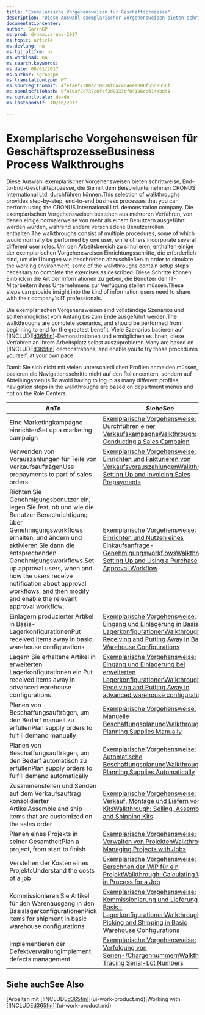 ```yaml
---
title: "Exemplarische Vorgehensweisen für Geschäftsprozesse"
description: "Diese Auswahl exemplarischer Vorgehensweisen bieten schrittweise, End-to-End-Geschäftsprozesse, die Sie mit dem Beispielunternehmen CRONUS International Ltd. durchführen können. Die exemplarischen Vorgehensweisen bestehen aus mehreren Verfahren, von denen einige normalerweise von mehr als einem Benutzern ausgeführt werden würden, während andere verschiedene Benutzerrollen enthalten. Um den Arbeitsbereich zu simulieren, enthalten einige der exemplarischen Vorgehensweisen Einrichtungsschritte, die erforderlich sind, um die Übungen wie beschrieben abzuschließen. Diese Schritte können Einblick in die Art der Informationen zu geben, die Benutzer den IT-Mitarbeitern ihres Unternehmens zur Verfügung stellen müssen."
documentationcenter: 
author: SorenGP
ms.prod: dynamics-nav-2017
ms.topic: article
ms.devlang: na
ms.tgt_pltfrm: na
ms.workload: na
ms.search.keywords: 
ms.date: 08/01/2017
ms.author: sgroespe
ms.translationtype: HT
ms.sourcegitcommit: 4fefaef7380ac10836fcac404eea006f55d8556f
ms.openlocfilehash: 9f919af2c738c0fef2d9333bf04126cc614ebd48
ms.contentlocale: de-de
ms.lasthandoff: 10/16/2017

---
```

# <a name="business-process-walkthroughs"></a><span data-ttu-id="50c6a-106">Exemplarische Vorgehensweisen für Geschäftsprozesse</span><span class="sxs-lookup"><span data-stu-id="50c6a-106">Business Process Walkthroughs</span></span>
<span data-ttu-id="50c6a-107">Diese Auswahl exemplarischer Vorgehensweisen bieten schrittweise, End-to-End-Geschäftsprozesse, die Sie mit dem Beispielunternehmen CRONUS International Ltd. durchführen können.</span><span class="sxs-lookup"><span data-stu-id="50c6a-107">This selection of walkthroughs provides step-by-step, end-to-end business processes that you can perform using the CRONUS International Ltd. demonstration company.</span></span> <span data-ttu-id="50c6a-108">Die exemplarischen Vorgehensweisen bestehen aus mehreren Verfahren, von denen einige normalerweise von mehr als einem Benutzern ausgeführt werden würden, während andere verschiedene Benutzerrollen enthalten.</span><span class="sxs-lookup"><span data-stu-id="50c6a-108">The walkthroughs consist of multiple procedures, some of which would normally be performed by one user, while others incorporate several different user roles.</span></span> <span data-ttu-id="50c6a-109">Um den Arbeitsbereich zu simulieren, enthalten einige der exemplarischen Vorgehensweisen Einrichtungsschritte, die erforderlich sind, um die Übungen wie beschrieben abzuschließen.</span><span class="sxs-lookup"><span data-stu-id="50c6a-109">In order to simulate the working environment, some of the walkthroughs contain setup steps necessary to complete the exercises as described.</span></span> <span data-ttu-id="50c6a-110">Diese Schritte können Einblick in die Art der Informationen zu geben, die Benutzer den IT-Mitarbeitern ihres Unternehmens zur Verfügung stellen müssen.</span><span class="sxs-lookup"><span data-stu-id="50c6a-110">These steps can provide insight into the kind of information users need to share with their company's IT professionals.</span></span>  

 <span data-ttu-id="50c6a-111">Die exemplarischen Vorgehensweisen sind vollständige Szenarios und sollten möglichst vom Anfang bis zum Ende ausgeführt werden.</span><span class="sxs-lookup"><span data-stu-id="50c6a-111">The walkthroughs are complete scenarios, and should be performed from beginning to end for the greatest benefit.</span></span> <span data-ttu-id="50c6a-112">Viele Szenarios basieren auf [!INCLUDE[d365fin](includes/d365fin_md.md)]-Demonstrationen und ermöglichen es Ihnen, diese Verfahren an Ihrem Arbeitsplatz selbst auszuprobieren.</span><span class="sxs-lookup"><span data-stu-id="50c6a-112">Many are based on [!INCLUDE[d365fin](includes/d365fin_md.md)] demonstrations, and enable you to try those procedures yourself, at your own pace.</span></span>  

 <span data-ttu-id="50c6a-113">Damit Sie sich nicht mit vielen unterschiedlichen Profilen anmelden müssen, basieren die Navigationsschritte nicht auf den Rollencentern, sondern auf Abteilungsmenüs.</span><span class="sxs-lookup"><span data-stu-id="50c6a-113">To avoid having to log in as many different profiles, navigation steps in the walkthroughs are based on department menus and not on the Role Centers.</span></span>  

|<span data-ttu-id="50c6a-114">An</span><span class="sxs-lookup"><span data-stu-id="50c6a-114">To</span></span>|<span data-ttu-id="50c6a-115">Siehe</span><span class="sxs-lookup"><span data-stu-id="50c6a-115">See</span></span>|  
|--------|---------|  
|<span data-ttu-id="50c6a-116">Eine Marketingkampagne einrichten</span><span class="sxs-lookup"><span data-stu-id="50c6a-116">Set up a marketing campaign</span></span>|[<span data-ttu-id="50c6a-117">Exemplarische Vorgehensweise: Durchführen einer Verkaufskampagne</span><span class="sxs-lookup"><span data-stu-id="50c6a-117">Walkthrough: Conducting a Sales Campaign</span></span>](walkthrough-conducting-a-sales-campaign.md)|  
|<span data-ttu-id="50c6a-118">Verwenden von Vorauszahlungen für Teile von Verkaufsaufträgen</span><span class="sxs-lookup"><span data-stu-id="50c6a-118">Use prepayments to part of sales orders</span></span>|[<span data-ttu-id="50c6a-119">Exemplarische Vorgehensweise: Einrichten und Fakturieren von Verkaufsvorauszahlungen</span><span class="sxs-lookup"><span data-stu-id="50c6a-119">Walkthrough: Setting Up and Invoicing Sales Prepayments</span></span>](walkthrough-setting-up-and-invoicing-sales-prepayments.md)|  
|<span data-ttu-id="50c6a-120">Richten Sie Genehmigungsbenutzer ein, legen Sie fest, ob und wie die Benutzer Benachrichtigung über Genehmigungsworkflows erhalten, und ändern und aktivieren Sie dann die entsprechenden Genehmigungsworkflows.</span><span class="sxs-lookup"><span data-stu-id="50c6a-120">Set up approval users, when and how the users receive notification about approval workflows, and then modify and enable the relevant approval workflow.</span></span>|[<span data-ttu-id="50c6a-121">Exemplarische Vorgehensweise: Einrichten und Nutzen eines Einkaufsanfrage-Genehmigungsworkflows</span><span class="sxs-lookup"><span data-stu-id="50c6a-121">Walkthrough: Setting Up and Using a Purchase Approval Workflow</span></span>](walkthrough-setting-up-and-using-a-purchase-approval-workflow.md)|  
|<span data-ttu-id="50c6a-122">Einlagern produzierter Artikel in Basis-Lagerkonfigurationen</span><span class="sxs-lookup"><span data-stu-id="50c6a-122">Put received items away in basic warehouse configurations</span></span>|[<span data-ttu-id="50c6a-123">Exemplarische Vorgehensweise: Eingang und Einlagerung in Basis-Lagerkonfigurationen</span><span class="sxs-lookup"><span data-stu-id="50c6a-123">Walkthrough: Receiving and Putting Away in Basic Warehouse Configurations</span></span>](walkthrough-receiving-and-putting-away-in-basic-warehousing.md)|  
|<span data-ttu-id="50c6a-124">Lagern Sie erhaltene Artikel in erweiterten Lagerkonfigurationen ein.</span><span class="sxs-lookup"><span data-stu-id="50c6a-124">Put received items away in advanced warehouse configurations</span></span>|[<span data-ttu-id="50c6a-125">Exemplarische Vorgehensweise: Eingang und Einlagerung bei erweiterten Lagerkonfigurationen</span><span class="sxs-lookup"><span data-stu-id="50c6a-125">Walkthrough: Receiving and Putting Away in advanced warehouse configurations</span></span>](walkthrough-receiving-and-putting-away-in-advanced-warehousing.md)|  
|<span data-ttu-id="50c6a-126">Planen von Beschaffungsaufträgen, um den Bedarf manuell zu erfüllen</span><span class="sxs-lookup"><span data-stu-id="50c6a-126">Plan supply orders to fulfill demand manually</span></span>|[<span data-ttu-id="50c6a-127">Exemplarische Vorgehensweise: Manuelle Beschaffungsplanung</span><span class="sxs-lookup"><span data-stu-id="50c6a-127">Walkthrough: Planning Supplies Manually</span></span>](walkthrough-planning-supplies-manually.md)|  
|<span data-ttu-id="50c6a-128">Planen von Beschaffungsaufträgen, um den Bedarf automatisch zu erfüllen</span><span class="sxs-lookup"><span data-stu-id="50c6a-128">Plan supply orders to fulfill demand automatically</span></span>|[<span data-ttu-id="50c6a-129">Exemplarische Vorgehensweise: Automatische Beschaffungsplanung</span><span class="sxs-lookup"><span data-stu-id="50c6a-129">Walkthrough: Planning Supplies Automatically</span></span>](walkthrough-planning-supplies-automatically.md)|  
|<span data-ttu-id="50c6a-130">Zusammenstellen und Senden auf dem Verkaufsauftrag konsolidierter Artikel</span><span class="sxs-lookup"><span data-stu-id="50c6a-130">Assemble and ship items that are customized on the sales order</span></span>|[<span data-ttu-id="50c6a-131">Exemplarische Vorgehensweise: Verkauf, Montage und Liefern von Kits</span><span class="sxs-lookup"><span data-stu-id="50c6a-131">Walkthrough: Selling, Assembling, and Shipping Kits</span></span>](walkthrough-selling-assembling-and-shipping-kits.md)|  
|<span data-ttu-id="50c6a-132">Planen eines Projekts in seiner Gesamtheit</span><span class="sxs-lookup"><span data-stu-id="50c6a-132">Plan a project, from start to finish</span></span>|[<span data-ttu-id="50c6a-133">Exemplarische Vorgehensweise: Verwalten von Projekten</span><span class="sxs-lookup"><span data-stu-id="50c6a-133">Walkthrough: Managing Projects with Jobs</span></span>](walkthrough-managing-projects-with-jobs.md)|  
|<span data-ttu-id="50c6a-134">Verstehen der Kosten eines Projekts</span><span class="sxs-lookup"><span data-stu-id="50c6a-134">Understand the costs of a job</span></span>|[<span data-ttu-id="50c6a-135">Exemplarische Vorgehensweise: Berechnen der WIP für ein Projekt</span><span class="sxs-lookup"><span data-stu-id="50c6a-135">Walkthrough: Calculating Work in Process for a Job</span></span>](walkthrough-calculating-work-in-process-for-a-job.md)|  
|<span data-ttu-id="50c6a-136">Kommissionieren Sie Artikel für den Warenausgang in den Basislagerkonfigurationen</span><span class="sxs-lookup"><span data-stu-id="50c6a-136">Pick items for shipment in basic warehouse configurations</span></span>|[<span data-ttu-id="50c6a-137">Exemplarische Vorgehensweise: Kommissionierung und Lieferung in Basis-Lagerkonfigurationen</span><span class="sxs-lookup"><span data-stu-id="50c6a-137">Walkthrough: Picking and Shipping in Basic Warehouse Configurations</span></span>](walkthrough-picking-and-shipping-in-basic-warehousing.md)|  
|<span data-ttu-id="50c6a-138">Implementieren der Defektverwaltung</span><span class="sxs-lookup"><span data-stu-id="50c6a-138">Implement defects management</span></span>|[<span data-ttu-id="50c6a-139">Exemplarische Vorgehensweise: Verfolgung von Serien-/Chargennummern</span><span class="sxs-lookup"><span data-stu-id="50c6a-139">Walkthrough: Tracing Serial-Lot Numbers</span></span>](walkthrough-tracing-serial-lot-numbers.md)|  

## <a name="see-also"></a><span data-ttu-id="50c6a-140">Siehe auch</span><span class="sxs-lookup"><span data-stu-id="50c6a-140">See Also</span></span>
<span data-ttu-id="50c6a-141">[Arbeiten mit [!INCLUDE[d365fin](includes/d365fin_md.md)]](ui-work-product.md)</span><span class="sxs-lookup"><span data-stu-id="50c6a-141">[Working with [!INCLUDE[d365fin](includes/d365fin_md.md)]](ui-work-product.md)</span></span>  

